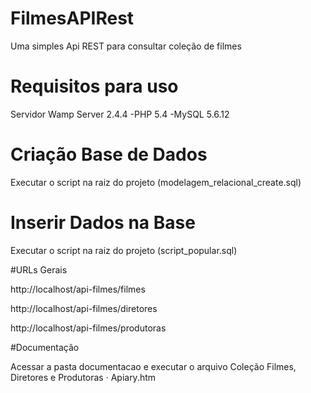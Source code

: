 # FilmesAPIRest
Uma simples Api REST para consultar coleção de filmes

# Requisitos para uso
Servidor Wamp Server 2.4.4
-PHP 5.4
-MySQL 5.6.12

# Criação Base de Dados

Executar o script na raiz do projeto (modelagem_relacional_create.sql)

# Inserir Dados na Base

Executar o script na raiz do projeto (script_popular.sql)

#URLs Gerais

http://localhost/api-filmes/filmes

http://localhost/api-filmes/diretores

http://localhost/api-filmes/produtoras

#Documentação

Acessar a pasta documentacao e executar o arquivo Coleção Filmes, Diretores e Produtoras · Apiary.htm
